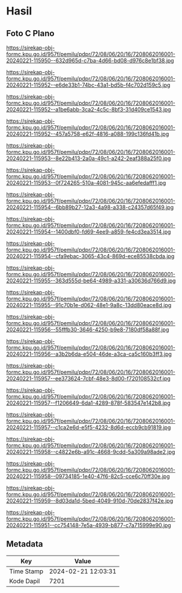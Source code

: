 # Hasil

## Foto C Plano

https://sirekap-obj-formc.kpu.go.id/957f/pemilu/pdpr/72/08/06/20/16/7208062016001-20240221-115950--632d965d-c7ba-4d66-bd08-d976c8e1bf38.jpg

https://sirekap-obj-formc.kpu.go.id/957f/pemilu/pdpr/72/08/06/20/16/7208062016001-20240221-115952--e6de33b1-74bc-43a1-bd5b-f4c702d159c5.jpg

https://sirekap-obj-formc.kpu.go.id/957f/pemilu/pdpr/72/08/06/20/16/7208062016001-20240221-115952--a1be6abb-3ca2-4c5c-8bf3-31d409ce1543.jpg

https://sirekap-obj-formc.kpu.go.id/957f/pemilu/pdpr/72/08/06/20/16/7208062016001-20240221-115952--457a5758-e62f-4816-a088-199c136fd41b.jpg

https://sirekap-obj-formc.kpu.go.id/957f/pemilu/pdpr/72/08/06/20/16/7208062016001-20240221-115953--8e22b413-2a0a-49c1-a242-2eaf388a25f0.jpg

https://sirekap-obj-formc.kpu.go.id/957f/pemilu/pdpr/72/08/06/20/16/7208062016001-20240221-115953--0f724265-510a-4081-945c-aa6efedafff1.jpg

https://sirekap-obj-formc.kpu.go.id/957f/pemilu/pdpr/72/08/06/20/16/7208062016001-20240221-115954--6bb89b27-12a3-4a98-a338-c24357d65f49.jpg

https://sirekap-obj-formc.kpu.go.id/957f/pemilu/pdpr/72/08/06/20/16/7208062016001-20240221-115954--1400dbf0-fd69-4ee9-a859-fe4cd3ea3514.jpg

https://sirekap-obj-formc.kpu.go.id/957f/pemilu/pdpr/72/08/06/20/16/7208062016001-20240221-115954--cfa9ebac-3065-43c4-869d-ece85538cbda.jpg

https://sirekap-obj-formc.kpu.go.id/957f/pemilu/pdpr/72/08/06/20/16/7208062016001-20240221-115955--363d555d-be64-4989-a331-a30636d766d9.jpg

https://sirekap-obj-formc.kpu.go.id/957f/pemilu/pdpr/72/08/06/20/16/7208062016001-20240221-115955--91c70b1e-d062-48e1-9a8c-13dd80eace8d.jpg

https://sirekap-obj-formc.kpu.go.id/957f/pemilu/pdpr/72/08/06/20/16/7208062016001-20240221-115956--55fffb30-3646-4250-b9e8-7180df58a88f.jpg

https://sirekap-obj-formc.kpu.go.id/957f/pemilu/pdpr/72/08/06/20/16/7208062016001-20240221-115956--a3b2b6da-e504-46de-a3ca-ca5c160b3ff3.jpg

https://sirekap-obj-formc.kpu.go.id/957f/pemilu/pdpr/72/08/06/20/16/7208062016001-20240221-115957--ee373624-7cbf-48e3-8d00-f720108532cf.jpg

https://sirekap-obj-formc.kpu.go.id/957f/pemilu/pdpr/72/08/06/20/16/7208062016001-20240221-115957--f1206649-6da1-4289-878f-583547e142b8.jpg

https://sirekap-obj-formc.kpu.go.id/957f/pemilu/pdpr/72/08/06/20/16/7208062016001-20240221-115957--c1ca2e6d-e5f5-4232-8d6d-eccb9cb91819.jpg

https://sirekap-obj-formc.kpu.go.id/957f/pemilu/pdpr/72/08/06/20/16/7208062016001-20240221-115958--c4822e6b-a91c-4668-9cdd-5a309a98ade2.jpg

https://sirekap-obj-formc.kpu.go.id/957f/pemilu/pdpr/72/08/06/20/16/7208062016001-20240221-115958--09734185-1e40-47f6-82c5-cce6c70ff30e.jpg

https://sirekap-obj-formc.kpu.go.id/957f/pemilu/pdpr/72/08/06/20/16/7208062016001-20240221-115959--8d03da1d-5bed-4049-910d-70de2837f42e.jpg

https://sirekap-obj-formc.kpu.go.id/957f/pemilu/pdpr/72/08/06/20/16/7208062016001-20240221-115951--cc754148-7e5a-4939-b877-c7a715999e90.jpg


## Metadata

| Key        | Value               |
| ---------- | ------------------- |
| Time Stamp | 2024-02-21 12:03:31 |
| Kode Dapil | 7201                |



